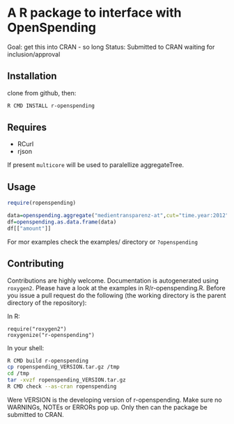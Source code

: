 A R package to interface with OpenSpending
==========================================

Goal: get this into CRAN - so long
Status: Submitted to CRAN waiting for inclusion/approval

Installation
------------

clone from github, then:
```bash
R CMD INSTALL r-openspending
```

Requires
--------
* RCurl
* rjson

If present ```multicore``` will be used to paralellize aggregateTree.

Usage
-----
```R
require(ropenspending)

data=openspending.aggregate("medientransparenz-at",cut="time.year:2012",drilldown=c("medium","from"))
df=openspending.as.data.frame(data)
df[["amount"]]
```

For mor examples check the examples/ directory or ```?openspending```

Contributing
------------

Contributions are highly welcome. Documentation is autogenerated using
```roxygen2```. Please have a look at the examples in R/r-openspending.R.
Before you issue a pull request do the following (the working directory is
the parent directory of the repository):

In R:
```
require("roxygen2")
roxygenize("r-openspending")
```

In your shell:

```bash
R CMD build r-openspending
cp ropenspending_VERSION.tar.gz /tmp
cd /tmp
tar -xvzf ropenspending_VERSION.tar.gz
R CMD check --as-cran ropenspending
```

Were VERSION is the developing version of r-openspending. Make sure no
WARNINGs, NOTEs or ERRORs pop up. Only then can the package be submitted to
CRAN.

